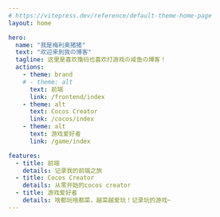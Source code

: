 ```yaml
---
# https://vitepress.dev/reference/default-theme-home-page
layout: home

hero:
  name: "我是梅利奥猪猪"
  text: "欢迎来到我の博客"
  tagline: 这里是喜欢撸码也喜欢打游戏の咸鱼の博客！
  actions:
    - theme: brand
    # - theme: alt
      text: 前端
      link: /frontend/index
    - theme: alt
      text: Cocos Creator
      link: /cocos/index
    - theme: alt
      text: 游戏爱好者
      link: /game/index

features:
  - title: 前端
    details: 记录我的前端之旅
  - title: Cocos Creator
    details: 从零开始的cocos creator
  - title: 游戏爱好者
    details: 啥都玩啥都菜，越菜越爱玩！记录玩的游戏~
---
```


